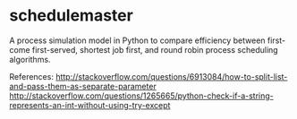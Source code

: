 # schedulemaster
A process simulation model in Python to compare efficiency between first-come first-served, shortest job first, and round robin process scheduling algorithms.

References:
http://stackoverflow.com/questions/6913084/how-to-split-list-and-pass-them-as-separate-parameter
http://stackoverflow.com/questions/1265665/python-check-if-a-string-represents-an-int-without-using-try-except
